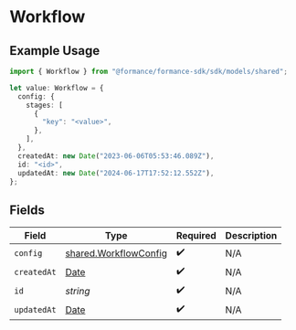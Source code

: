 # Workflow

## Example Usage

```typescript
import { Workflow } from "@formance/formance-sdk/sdk/models/shared";

let value: Workflow = {
  config: {
    stages: [
      {
        "key": "<value>",
      },
    ],
  },
  createdAt: new Date("2023-06-06T05:53:46.089Z"),
  id: "<id>",
  updatedAt: new Date("2024-06-17T17:52:12.552Z"),
};
```

## Fields

| Field                                                                                         | Type                                                                                          | Required                                                                                      | Description                                                                                   |
| --------------------------------------------------------------------------------------------- | --------------------------------------------------------------------------------------------- | --------------------------------------------------------------------------------------------- | --------------------------------------------------------------------------------------------- |
| `config`                                                                                      | [shared.WorkflowConfig](../../../sdk/models/shared/workflowconfig.md)                         | :heavy_check_mark:                                                                            | N/A                                                                                           |
| `createdAt`                                                                                   | [Date](https://developer.mozilla.org/en-US/docs/Web/JavaScript/Reference/Global_Objects/Date) | :heavy_check_mark:                                                                            | N/A                                                                                           |
| `id`                                                                                          | *string*                                                                                      | :heavy_check_mark:                                                                            | N/A                                                                                           |
| `updatedAt`                                                                                   | [Date](https://developer.mozilla.org/en-US/docs/Web/JavaScript/Reference/Global_Objects/Date) | :heavy_check_mark:                                                                            | N/A                                                                                           |